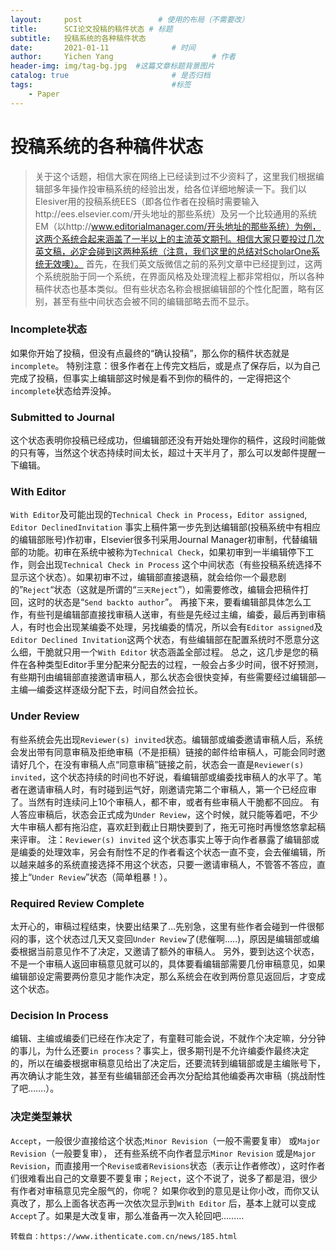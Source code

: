 ```yaml
---
layout:     post                 # 使用的布局（不需要改）
title:      SCI论文投稿的稿件状态 # 标题 
subtitle:   投稿系统的各种稿件状态
date:       2021-01-11              # 时间
author:     Yichen Yang                      # 作者
header-img: img/tag-bg.jpg  #这篇文章标题背景图片
catalog: true                       # 是否归档
tags:                               #标签
    - Paper
---
```


# 投稿系统的各种稿件状态

> 关于这个话题，相信大家在网络上已经读到过不少资料了，这里我们根据编辑部多年操作投审稿系统的经验出发，给各位详细地解读一下。我们以Elesiver用的投稿系统EES（即各位作者在投稿时需要输入http://ees.elsevier.com/开头地址的那些系统）及另一个比较通用的系统EM（以http://www.editorialmanager.com/开头地址的那些系统）为例，这两个系统合起来涵盖了一半以上的主流英文期刊。相信大家只要投过几次英文稿，必定会碰到这两种系统（注意，我们这里的总结对ScholarOne系统无效噢）。
首先，在我们英文版微信之前的系列文章中已经提到过，这两个系统脱胎于同一个系统，在界面风格及处理流程上都非常相似，所以各种稿件状态也基本类似。但有些状态名称会根据编辑部的个性化配置，略有区别，甚至有些中间状态会被不同的编辑部略去而不显示。

### Incomplete状态
如果你开始了投稿，但没有点最终的“确认投稿”，那么你的稿件状态就是`incomplete`。
特别注意：很多作者在上传完文档后，或是点了保存后，以为自己完成了投稿，但事实上编辑部这时候是看不到你的稿件的，一定得把这个`incomplete`状态给弄没掉。
### Submitted to Journal
这个状态表明你投稿已经成功，但编辑部还没有开始处理你的稿件，这段时间能做的只有等，当然这个状态持续时间太长，超过十天半月了，那么可以发邮件提醒一下编辑。
### With Editor
`With Editor`及可能出现的`Technical Check in Process`，`Editor assigned`, `Editor DeclinedInvitation`
事实上稿件第一步先到达编辑部(投稿系统中有相应的编辑部账号)作初审，Elsevier很多刊采用Journal Manager初审制，代替编辑部的功能。初审在系统中被称为`Technical Check`，如果初审到一半编辑停下工作，则会出现`Technical Check in Process` 这个中间状态（有些投稿系统选择不显示这个状态）。如果初审不过，编辑部直接退稿，就会给你一个最悲剧的”`Reject`“状态（这就是所谓的“`三天Reject`”），如需要修改，编辑会把稿件打回，这时的状态是“`Send backto author`”。
再接下来，要看编辑部具体怎么工作，有些刊是编辑部直接找审稿人送审，有些是先经过主编，编委，最后再到审稿人，有时也会出现某编委不处理，另找编委的情况，所以会有`Editor assigned`及 `Editor Declined Invitation`这两个状态，有些编辑部在配置系统时不愿意分这么细，干脆就只用一个`With Editor` 状态涵盖全部过程。
总之，这几步是您的稿件在各种类型Editor手里分配来分配去的过程，一般会占多少时间，很不好预测，有些期刊由编辑部直接邀请审稿人，那么状态会很快变掉，有些需要经过编辑部—主编—编委这样逐级分配下去，时间自然会拉长。
### Under Review
有些系统会先出现`Reviewer(s) invited`状态。编辑部或编委邀请审稿人后，系统会发出带有同意审稿及拒绝审稿（不是拒稿）链接的邮件给审稿人，可能会同时邀请好几个，在没有审稿人点“同意审稿”链接之前，状态会一直是`Reviewer(s) invited`，这个状态持续的时间也不好说，看编辑部或编委找审稿人的水平了。笔者在邀请审稿人时，有时碰到运气好，刚邀请完第二个审稿人，第一个已经应审了。当然有时连续问上10个审稿人，都不审，或者有些审稿人干脆都不回应。
有人答应审稿后，状态会正式成为`Under Review`，这个时候，就只能等着吧，不少大牛审稿人都有拖沿症，喜欢赶到截止日期快要到了，拖无可拖时再慢悠悠拿起稿来评审。
注：`Reviewer(s) invited` 这个状态事实上等于向作者暴露了编辑部或是编委的处理效率，另会有耐性不足的作者看这个状态一直不变，会去催编辑，所以越来越多的系统直接选择不用这个状态，只要一邀请审稿人，不管答不答应，直接上“`Under Review`”状态（简单粗暴！）。
### Required Review Complete
太开心的，审稿过程结束，快要出结果了…先别急，这里有些作者会碰到一件很郁闷的事，这个状态过几天又变回`Under Review`了(悲催啊…..)，原因是编辑部或编委根据当前意见作不了决定，又邀请了额外的审稿人。
另外，要到达这个状态，不是一个审稿人返回审稿意见就可以的，具体要看编辑部需要几份审稿意见，如果编辑部设定需要两份意见才能作决定，那么系统会在收到两份意见返回后，才变成这个状态。
### Decision In Process
编辑、主编或编委们已经在作决定了，有童鞋可能会说，不就作个决定嘛，分分钟的事儿，为什么还要`in process`？事实上，很多期刊是不允许编委作最终决定的，所以在编委根据审稿意见给出了决定后，还要流转到编辑部或是主编账号下，再次确认才能生效，甚至有些编辑部还会再次分配给其他编委再次审稿（挑战耐性了吧…….）。
### 决定类型兼状
`Accept`，一般很少直接给这个状态;`Minor Revision`（一般不需要复审） 或`Major Revision`（一般要复审）， 还有些系统不向作者显示`Minor Revision` 或是`Major Revision`，而直接用一个`Revise或者Revisions`状态（表示让作者修改），这时作者们很难看出自己的文章要不要复审；`Reject`，这个不说了，说多了都是泪，很少有作者对审稿意见完全服气的，你呢？
如果你收到的意见是让你小改，而你又认真改了，那么上面各状态再一次依次显示到`With Editor` 后，基本上就可以变成`Accept`了。如果是大改复审，那么准备再一次入轮回吧………

`转载自：https://www.ithenticate.com.cn/news/185.html`